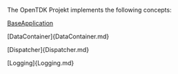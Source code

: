 The OpenTDK Projekt implements the following concepts:

[BaseApplication](BaseApplication_API.md)

[DataContainer]{DataContainer.md}

[Dispatcher]{Dispatcher.md}

[Logging]{Logging.md}
